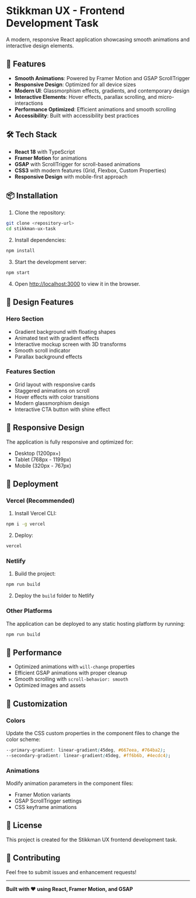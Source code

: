 # Stikkman UX - Frontend Development Task

A modern, responsive React application showcasing smooth animations and interactive design elements.

## 🚀 Features

- **Smooth Animations**: Powered by Framer Motion and GSAP ScrollTrigger
- **Responsive Design**: Optimized for all device sizes
- **Modern UI**: Glassmorphism effects, gradients, and contemporary design
- **Interactive Elements**: Hover effects, parallax scrolling, and micro-interactions
- **Performance Optimized**: Efficient animations and smooth scrolling
- **Accessibility**: Built with accessibility best practices

## 🛠️ Tech Stack

- **React 18** with TypeScript
- **Framer Motion** for animations
- **GSAP** with ScrollTrigger for scroll-based animations
- **CSS3** with modern features (Grid, Flexbox, Custom Properties)
- **Responsive Design** with mobile-first approach

## 📦 Installation

1. Clone the repository:
```bash
git clone <repository-url>
cd stikkman-ux-task
```

2. Install dependencies:
```bash
npm install
```

3. Start the development server:
```bash
npm start
```

4. Open [http://localhost:3000](http://localhost:3000) to view it in the browser.

## 🎨 Design Features

### Hero Section
- Gradient background with floating shapes
- Animated text with gradient effects
- Interactive mockup screen with 3D transforms
- Smooth scroll indicator
- Parallax background effects

### Features Section
- Grid layout with responsive cards
- Staggered animations on scroll
- Hover effects with color transitions
- Modern glassmorphism design
- Interactive CTA button with shine effect

## 📱 Responsive Design

The application is fully responsive and optimized for:
- Desktop (1200px+)
- Tablet (768px - 1199px)
- Mobile (320px - 767px)

## 🚀 Deployment

### Vercel (Recommended)
1. Install Vercel CLI:
```bash
npm i -g vercel
```

2. Deploy:
```bash
vercel
```

### Netlify
1. Build the project:
```bash
npm run build
```

2. Deploy the `build` folder to Netlify

### Other Platforms
The application can be deployed to any static hosting platform by running:
```bash
npm run build
```

## 🎯 Performance

- Optimized animations with `will-change` properties
- Efficient GSAP animations with proper cleanup
- Smooth scrolling with `scroll-behavior: smooth`
- Optimized images and assets

## 🔧 Customization

### Colors
Update the CSS custom properties in the component files to change the color scheme:

```css
--primary-gradient: linear-gradient(45deg, #667eea, #764ba2);
--secondary-gradient: linear-gradient(45deg, #ff6b6b, #4ecdc4);
```

### Animations
Modify animation parameters in the component files:
- Framer Motion variants
- GSAP ScrollTrigger settings
- CSS keyframe animations

## 📄 License

This project is created for the Stikkman UX frontend development task.

## 🤝 Contributing

Feel free to submit issues and enhancement requests!

---

**Built with ❤️ using React, Framer Motion, and GSAP**
